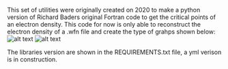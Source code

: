 This set of utilities were originally created on 2020 to make a python version of Richard Baders original Fortran code to get the critical points of an electron density. This code for now is only able to reconstruct the electron density of a .wfn file and create the type of grahps shown below:
![alt text](https://github.com/richiam16/qtaim_view/figures/Figure_11.png?raw=true)
![alt text](https://github.com/richiam16/qtaim_view/figures/hrad.jpg?raw=true)

The libraries version are shown in the REQUIREMENTS.txt file, a yml verison is in construction.
